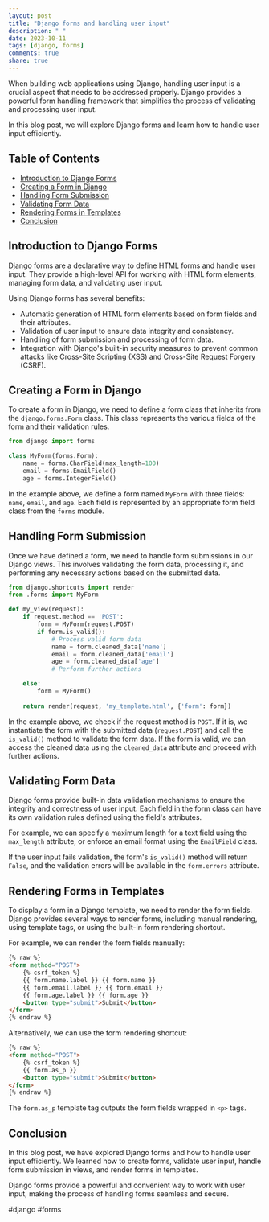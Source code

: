 ```yaml
---
layout: post
title: "Django forms and handling user input"
description: " "
date: 2023-10-11
tags: [django, forms]
comments: true
share: true
---
```


When building web applications using Django, handling user input is a crucial aspect that needs to be addressed properly. Django provides a powerful form handling framework that simplifies the process of validating and processing user input.

In this blog post, we will explore Django forms and learn how to handle user input efficiently.

## Table of Contents
- [Introduction to Django Forms](#introduction-to-django-forms)
- [Creating a Form in Django](#creating-a-form-in-django)
- [Handling Form Submission](#handling-form-submission)
- [Validating Form Data](#validating-form-data)
- [Rendering Forms in Templates](#rendering-forms-in-templates)
- [Conclusion](#conclusion)

## Introduction to Django Forms

Django forms are a declarative way to define HTML forms and handle user input. They provide a high-level API for working with HTML form elements, managing form data, and validating user input.

Using Django forms has several benefits:
- Automatic generation of HTML form elements based on form fields and their attributes.
- Validation of user input to ensure data integrity and consistency.
- Handling of form submission and processing of form data.
- Integration with Django's built-in security measures to prevent common attacks like Cross-Site Scripting (XSS) and Cross-Site Request Forgery (CSRF).

## Creating a Form in Django

To create a form in Django, we need to define a form class that inherits from the `django.forms.Form` class. This class represents the various fields of the form and their validation rules.

```python
from django import forms

class MyForm(forms.Form):
    name = forms.CharField(max_length=100)
    email = forms.EmailField()
    age = forms.IntegerField()
```

In the example above, we define a form named `MyForm` with three fields: `name`, `email`, and `age`. Each field is represented by an appropriate form field class from the `forms` module.

## Handling Form Submission

Once we have defined a form, we need to handle form submissions in our Django views. This involves validating the form data, processing it, and performing any necessary actions based on the submitted data.

```python
from django.shortcuts import render
from .forms import MyForm

def my_view(request):
    if request.method == 'POST':
        form = MyForm(request.POST)
        if form.is_valid():
            # Process valid form data
            name = form.cleaned_data['name']
            email = form.cleaned_data['email']
            age = form.cleaned_data['age']
            # Perform further actions

    else:
        form = MyForm()
    
    return render(request, 'my_template.html', {'form': form})
```

In the example above, we check if the request method is `POST`. If it is, we instantiate the form with the submitted data (`request.POST`) and call the `is_valid()` method to validate the form data. If the form is valid, we can access the cleaned data using the `cleaned_data` attribute and proceed with further actions.

## Validating Form Data

Django forms provide built-in data validation mechanisms to ensure the integrity and correctness of user input. Each field in the form class can have its own validation rules defined using the field's attributes.

For example, we can specify a maximum length for a text field using the `max_length` attribute, or enforce an email format using the `EmailField` class.

If the user input fails validation, the form's `is_valid()` method will return `False`, and the validation errors will be available in the `form.errors` attribute.

## Rendering Forms in Templates

To display a form in a Django template, we need to render the form fields. Django provides several ways to render forms, including manual rendering, using template tags, or using the built-in form rendering shortcut.

For example, we can render the form fields manually:

```html
{% raw %}
<form method="POST">
    {% csrf_token %}
    {{ form.name.label }} {{ form.name }}
    {{ form.email.label }} {{ form.email }}
    {{ form.age.label }} {{ form.age }}
    <button type="submit">Submit</button>
</form>
{% endraw %}
```

Alternatively, we can use the form rendering shortcut:

```html
{% raw %}
<form method="POST">
    {% csrf_token %}
    {{ form.as_p }}
    <button type="submit">Submit</button>
</form>
{% endraw %}
```

The `form.as_p` template tag outputs the form fields wrapped in `<p>` tags.

## Conclusion

In this blog post, we have explored Django forms and how to handle user input efficiently. We learned how to create forms, validate user input, handle form submission in views, and render forms in templates.

Django forms provide a powerful and convenient way to work with user input, making the process of handling forms seamless and secure.

\#django #forms